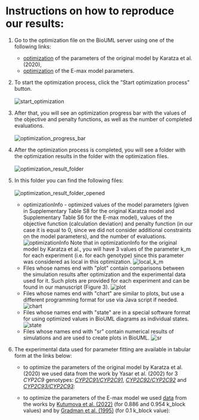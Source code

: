 # Instructions on how to reproduce our results:

1. Go to the optimization file on the BioUML server using one of the following links:<br>
   * [optimization](https://sirius-web.org/bioumlweb/#de=data/Collaboration%20(git)/CYP2C9_losartan_metabolism/Data/Optimizations/optimization%20for%20initial%20model) of the parameters of the original model by Karatza et al. (2020),<br>
   * [optimization](https://sirius-web.org/bioumlweb/#de=data/Collaboration%20(git)/CYP2C9_losartan_metabolism/Data/Optimizations/optimization%20for%20E-max%20model) of the E-max model parameters.

2. To start the optimization process, click the ”Start optimization process” button.
<br/><br/>
![start_optimization](https://github.com/DBgentech2023sirius/CYP2C9/blob/master/Pictures/Pictures%20of%20instructions/start_optimization.png?raw=true)

3. After that, you will see an optimization progress bar with the values of the objective and penalty functions, as well as the number of completed evaluations.
<br/><br/>
![optimization_progress_bar](https://github.com/DBgentech2023sirius/CYP2C9/blob/master/Pictures/Pictures%20of%20instructions/optimization_progress_bar.png?raw=true)

4. After the optimization process is completed, you will see a folder with the optimization results in the folder with the optimization files.
<br/><br/>
![optimization_result_folder](https://github.com/DBgentech2023sirius/CYP2C9/blob/master/Pictures/Pictures%20of%20instructions/optimization_result_folder.png?raw=true)

5. In this folder you can find the following files:
<br/><br/>
![optimization_result_folder_opened](https://github.com/DBgentech2023sirius/CYP2C9/blob/master/Pictures/Pictures%20of%20instructions/optimization_result_folder_opened.png?raw=true)

   * optimizationInfo - optimized values of the model parameters (given in Supplementary Table S8 for the original Karatza model and Supplementary Table S6 for the E-max model), values of the objective function (calculation deviation) and penalty function (in our case it is equal to 0, since we did not consider additional constraints on the model parameters), and the number of evaluations.
   ![optimizationInfo](https://github.com/DBgentech2023sirius/CYP2C9/blob/master/Pictures/Pictures%20of%20instructions/optimizationInfo.png?raw=true)
   Note that in optimizationInfo for the original model by Karatza et al., you will have 3 values of the parameter k_m for each experiment (i.e. for each genotype) since this parameter was considered as local in this optimization.
   ![local_k_m](https://github.com/DBgentech2023sirius/CYP2C9/blob/master/Pictures/Pictures%20of%20instructions/local_k_m.png?raw=true)
   * Files whose names end with "plot" contain comparisons between the simulation results after optimization and the experimental data used for it. Such plots are provided for each experiment and can be found in our manuscript (Figure 3).
   ![plot](https://github.com/DBgentech2023sirius/CYP2C9/blob/master/Pictures/Pictures%20of%20instructions/plot.png?raw=true)
   * Files whose names end with "chart" are similar to plots, but use a different programming format for use via Java script if needed.
   ![chart](https://github.com/DBgentech2023sirius/CYP2C9/blob/master/Pictures/Pictures%20of%20instructions/chart.png?raw=true)
   * Files whose names end with "state" are in a special software format for using optimized values ​​in BioUML diagrams as individual states.
   ![state](https://github.com/DBgentech2023sirius/CYP2C9/blob/master/Pictures/Pictures%20of%20instructions/state.png?raw=true)
   * Files whose names end with "sr" contain numerical results of simulations and are used to create plots in BioUML.
   ![sr](https://github.com/DBgentech2023sirius/CYP2C9/blob/master/Pictures/Pictures%20of%20instructions/sr.png?raw=true)

6. The experimental data used for parameter fitting are available in tabular form at the links below:<br>
   * to optimize the parameters of the original model by Karatza et al. (2020) we used data from the work by Yasar et al. (2002) for 3 _CYP2C9_ genotypes: [_CYP2C9*1/CYP2C9*1_](https://sirius-web.org/bioumlweb/#de=data/Collaboration%20(git)/CYP2C9_losartan_metabolism/Data/Experimental%20data/Yasar2002%20-%20ExpData_CYP2C9*1_CYP2C9*1), [_CYP2C9*2/CYP2C9*2_](https://sirius-web.org/bioumlweb/#de=data/Collaboration%20(git)/CYP2C9_losartan_metabolism/Data/Experimental%20data/Yasar2002%20-%20ExpData_CYP2C9*2_CYP2C9*2) and [_CYP2C9*3/CYP2C9*3_](https://sirius-web.org/bioumlweb/#de=data/Collaboration%20(git)/CYP2C9_losartan_metabolism/Data/Experimental%20data/Yasar2002%20-%20ExpData_CYP2C9*3_CYP2C9*3):

   * to optimize the parameters  of the E-max model we used [data](https://sirius-web.org/bioumlweb/#de=data/Collaboration%20(git)/CYP2C9_losartan_metabolism/Data/Experimental%20data/Data%20for%20E-max%20model%20validation) from the works by [Kutumova et al. (2022)](https://doi.org/10.3389/fphys.2022.1070115) (for 0.886 and 0.954 k_block values) and by [Gradman et al. (1995)](https://doi.org/10.1161/01.hyp.25.6.1345) (for 0.1 k_block value):



